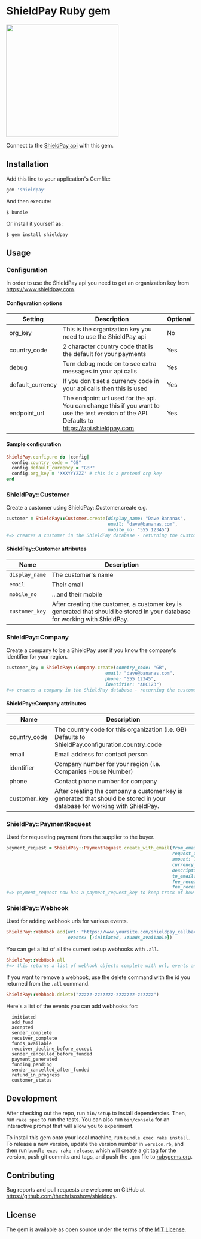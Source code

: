 # ShieldPay Ruby gem
<img src="https://apiuat.shieldpay.com/images/img-shieldpay-logo-color.svg" width="300">

Connect to the [ShieldPay api](https://www.shieldpay.com) with this gem.

## Installation

Add this line to your application's Gemfile:

```ruby
gem 'shieldpay'
```

And then execute:

    $ bundle

Or install it yourself as:

    $ gem install shieldpay

## Usage

### Configuration
In order to use the ShieldPay api you need to get an organization key from https://www.shieldpay.com.

#### Configuration options
Setting|Description|Optional
-------|-----------|--------
org_key|This is the organization key you need to use the ShieldPay api|No
country_code|2 character country code that is the default for your payments|Yes
debug|Turn debug mode on to see extra messages in your api calls|Yes
default_currency|If you don't set a currency code in your api calls then this is used|Yes
endpoint_url|The endpoint url used for the api. You can change this if you want to use the test version of the API. Defaults to https://api.shieldpay.com|Yes

#### Sample configuration
```Ruby
ShieldPay.configure do |config|
  config.country_code = "GB"
  config.default_currency = "GBP"
  config.org_key = 'XXXYYYZZZ' # this is a pretend org key
end
```
### ShieldPay::Customer
Create a customer using ShieldPay::Customer.create e.g.

```ruby
customer = ShieldPay::Customer.create(display_name: "Dave Bananas",
                                      email: "dave@bananas.com",
                                      mobile_no: "555 12345")
#=> creates a customer in the ShieldPay database - returning the customer_key
```

#### ShieldPay::Customer attributes
Name|Description
----|-----------
`display_name`|The customer's name
`email`|Their email
`mobile_no`|...and their mobile
`customer_key`|After creating the customer, a customer key is generated that should be stored in your database for working with ShieldPay.

### ShieldPay::Company
Create a company to be a ShieldPay user if you know the company's identifier for your region.
```ruby
customer_key = ShieldPay::Company.create(country_code: "GB",
                                     email: "dave@bananas.com",
                                     phone: "555 12345",
                                     identifier: "ABC123")
#=> creates a company in the ShieldPay database - returning the customer_key
```
#### ShieldPay::Company attributes
Name|Description
----|-----------
country_code|The country code for this organization (i.e. GB) Defaults to ShieldPay.configuration.country_code
email|Email address for contact person
identifier|Company number for your region (i.e. Companies House Number)
phone|Contact phone number for company
customer_key|After creating the company a customer key is generated that should be stored in your database for working with ShieldPay.

### ShieldPay::PaymentRequest
Used for requesting payment from the supplier to the buyer.
```ruby
payment_request = ShieldPay::PaymentRequest.create_with_email(from_email: "supplier@bananas.com",
                                                              request_from: "Banana Farms Inc.",
                                                              amount: 100.45,
                                                              currency_code: "GBP",
                                                              description: "20 boxes of bananas",
                                                              to_email: "dave@bananafans.com",
                                                              fee_receiver_amount: 15.50,
                                                              fee_receiver_email: "bill@thebananashop.com")
#=> payment_request now has a payment_request_key to keep track of how the payment request is going.
```

### ShieldPay::Webhook

Used for adding webhook urls for various events.
```ruby
ShieldPay::WebHook.add(url: "https://www.yoursite.com/shieldpay_callback",
                       events: [:initiated, :funds_available])
```

You can get a list of all the current setup webhooks with `.all`.
```ruby
ShieldPay::WebHook.all
#=> this returns a list of webhook objects complete with url, events and id
```

If you want to remove a webhook, use the delete command with the id you returned from the `.all` command.
```ruby
ShieldPay::Webhook.delete("zzzzz-zzzzzzz-zzzzzzz-zzzzzz")
```

Here's a list of the events you can add webhooks for:
```
  initiated
  add_fund
  accepted
  sender_complete
  receiver_complete
  funds_available
  receiver_decline_before_accept
  sender_cancelled_before_funded
  payment_generated
  funding_pending  
  sender_cancelled_after_funded
  refund_in_progress
  customer_status
```


## Development

After checking out the repo, run `bin/setup` to install dependencies. Then, run `rake spec` to run the tests. You can also run `bin/console` for an interactive prompt that will allow you to experiment.

To install this gem onto your local machine, run `bundle exec rake install`. To release a new version, update the version number in `version.rb`, and then run `bundle exec rake release`, which will create a git tag for the version, push git commits and tags, and push the `.gem` file to [rubygems.org](https://rubygems.org).


## Contributing

Bug reports and pull requests are welcome on GitHub at https://github.com/thechrisoshow/shieldpay.


## License

The gem is available as open source under the terms of the [MIT License](http://opensource.org/licenses/MIT).
